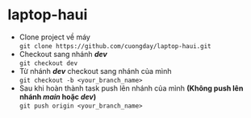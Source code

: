 # laptop-haui
- Clone project về máy  
  `git clone https://github.com/cuongday/laptop-haui.git`
- Checkout sang nhánh **_dev_**  
  `git checkout dev`
- Từ nhánh **_dev_** checkout sang nhánh của mình  
  `git checkout -b <your_branch_name>`
- Sau khi hoàn thành task push lên nhánh của mình **(Không push lên nhánh _main_ hoặc _dev_)**  
    `git push origin <your_branch_name>`
